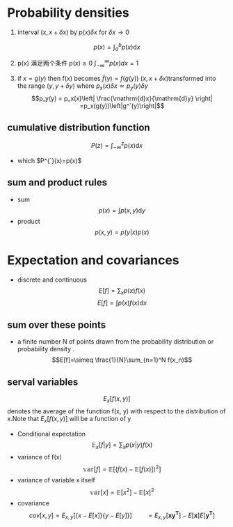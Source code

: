 # Probability densities

 1. interval $(x,x+\delta x)$  by $p(x)\delta x$ for  $\delta x  \rightarrow 0$

$$p(x)=\int^b_a p(x)\mathrm{d}x$$

2. p(x) 满足两个条件
$p(x)\ge0$
$\int^{\infty} _{-\infty} p(x)dx=1$

3. if $x=g(y)$ then f(x) becomes $\tilde{f}(y)=f(g(y))$
$(x,x+\delta x)$transformed into the range $(y,y+\delta y)$ where $p_x(x)\delta x\simeq p_y(y)\delta y$
$$p_y(y) = p_x(x)\left| \frac{\mathrm{d}x}{\mathrm{d}y} \right|    
=p_x(g(y))\left|g^`(y)\right|$$

## cumulative distribution function 
$$P(z)=\int^{z}_{-\infty}p(x)\mathrm{d}x$$
- which $P^{`}(x)=p(x)$

## sum and product rules
- sum  $$p(x)=\int p(x,y)\mathrm{d}y$$
- product  $$ p(x,y)=p(y|x)p(x)$$

# Expectation and covariances
- discrete and continuous 
 $$E[f]=\sum_x p(x)f(x)$$
 $$E[f]=\int p(x)f(x)\mathrm{d}x$$
 ## sum over these points
- a finite number N of points drawn from the probability distribution or probability density .
$$E[f]=\simeq \frac{1}{N}\sum_{n=1}^N f(x_n)$$
## serval variables
$$E_x[f(x,y)]$$ denotes the average of the function f(x, y) with respect to the distribution of x.Note that $E_x[f(x,y)]$ will be a function of y
- Conditional expectation 
	$$\mathbb{E}_x[f|y]=\sum_x p(x|y)f(x)$$
- variance of f(x)
	$$\mathbb{var}[f]=\mathbb{E}[(f(x)-\mathbb{E}[f(x)])^2]$$
- variance of variable x itself
	$$\mathbb{var} [x]= \mathbb{E} [x^2]- \mathbb{E} [x]^2$$
- covariance 
	$$ cov[x,y]=E_{x,y}[\{ x-E[x] \}\{y-E[y]\}]\quad\quad =E_{x,y}[\boldsymbol{xy^T}]-E[\boldsymbol{x}]E[\boldsymbol{y^T}]$$
